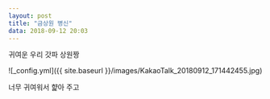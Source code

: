 ```yaml
---
layout: post
title: "금상원 병신"
data: 2018-09-12 20:03
---
```


귀여운 우리 갓파 상원짱

![_config.yml]({{ site.baseurl }}/images/KakaoTalk_20180912_171442455.jpg)

너무 귀여워서 햝아 주고 

